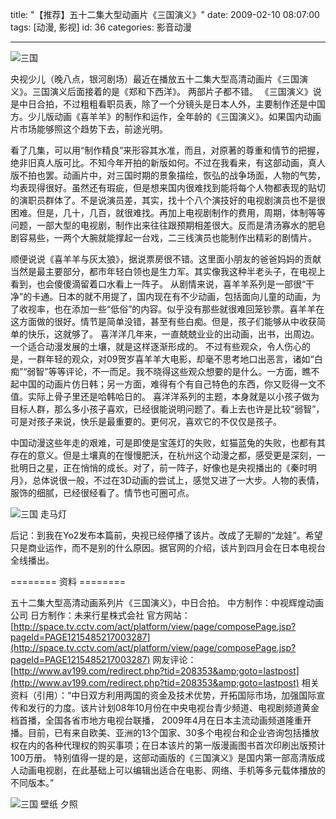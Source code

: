 title: "【推荐】五十二集大型动画片《三国演义》"
date: 2009-02-10 08:07:00
tags: [动漫, 影视]
id: 36
categories: 影音动漫

---

![三国](http://static.catxn.zongbutech.com/images/sanguo_01.jpg-o)

央视少儿（晚八点，银河剧场）最近在播放五十二集大型高清动画片《三国演义》。三国演义后面接着的是《郑和下西洋》。
两部片子都不错。
《三国演义》说是中日合拍，不过粗粗看职员表，除了一个分镜头是日本人外，主要制作还是中国方。少儿版动画《喜羊羊》的制作和运作，全年龄的《三国演义》。如果国内动画片市场能够照这个趋势下去，前途光明。

看了几集，可以用“制作精良”来形容其水准，而且，对原著的尊重和情节的把握，绝非旧真人版可比。不知今年开拍的新版如何。不过在我看来，有这部动画，真人版不拍也罢。动画片中，对三国时期的景象描绘，恢弘的战争场面，人物的气势，均表现得很好。虽然还有瑕疵，但是想来国内很难找到能将每个人物都表现的贴切的演职员群体了。不是说演员差，其实，找十个八个演技好的电视剧演员也不是很困难。但是，几十，几百，就很难找。再加上电视剧制作的费用，周期，体制等等问题，一部大型的电视剧，制作出来往往跟预期相差很大。反而是清汤寡水的肥皂剧容易些，一两个大腕就能撑起一台戏，二三线演员也能制作出精彩的剧情片。

<!--more-->

顺便说说《喜羊羊与灰太狼》，据说票房很不错。这里面小朋友的爸爸妈妈的贡献当然是最主要部分，都市年轻白领也是生力军。其实像我这种半老头子，在电视上看到，也会傻傻滴留着口水看上一阵子。
从剧情来说，喜羊羊系列是一部很“干净”的卡通。日本的就不用提了，国内现在有不少动画，包括面向儿童的动画，为了收视率，也在添加一些“低俗”的内容。似乎没有那些就很难回笼钞票。喜羊羊在这方面做的很好。情节是简单没错，甚至有些白痴。但是，孩子们能够从中收获简单的快乐，这就够了。
喜洋洋几年来，一直兢兢业业的出动画，出书，出周边。一个适合动漫发展的土壤，就是这样逐渐形成的。
不过有些观众，令人伤心的是，一群年轻的观众，对09贺岁喜羊羊大电影，却毫不思考地口出恶言，诸如“白痴”“弱智”等等评论，不一而足。我不晓得这些观众想要的是什么。一方面，瞧不起中国的动画片仿日韩；另一方面，难得有个有自己特色的东西，你又贬得一文不值。实际上骨子里还是哈韩哈日的。
喜洋洋系列的主题，本身就是以小孩子做为目标人群，那么多小孩子喜欢，已经很能说明问题了。看上去也许是比较“弱智”，可是对孩子来说，快乐是最重要的。更何况，喜欢它的不仅仅是孩子。

中国动漫这些年走的艰难，可是即使是宝莲灯的失败，虹猫蓝兔的失败，也都有其存在的意义。但是土壤真的在慢慢肥沃，在杭州这个动漫之都，感受更是深刻，一批明日之星，正在悄悄的成长。对了，前一阵子，好像也是央视播出的《秦时明月》，总体说很一般，不过在3D动画的尝试上，感觉又进了一大步。人物的表情，服饰的细腻，已经很经看了。情节也可圈可点。

![三国 走马灯](http://static.catxn.zongbutech.com/images/sanguo_03.jpg-o)

后记：到我在Yo2发布本篇前，央视已经停播了该片。改成了无聊的“龙娃”。希望只是商业运作，而不是别的什么原因。据官网的介绍，该片到四月会在日本电视台全线播出。

======== 资料 ========

五十二集大型高清动画系列片《三国演义》，中日合拍。
中方制作：中视辉煌动画公司
日方制作：未来行星株式会社
官方网站：[http://space.tv.cctv.com/act/platform/view/page/composePage.jsp?pageId=PAGE1215485217003287](http://space.tv.cctv.com/act/platform/view/page/composePage.jsp?pageId=PAGE1215485217003287)
网友评论：[http://www.av199.com/redirect.php?tid=208353&amp;goto=lastpost](http://www.av199.com/redirect.php?tid=208353&amp;goto=lastpost)
相关资料（引用）：“中日双方利用两国的资金及技术优势，开拓国际市场，加强国际宣传和发行的力度。该片计划08年10月份在中央电视台青少频道、电视剧频道黄金档首播，全国各省市地方电视台联播， 2009年4月在日本主流动画频道隆重开播。目前，已有来自欧美、亚洲的13个国家、30多个电视台和企业咨询包括播放权在内的各种代理权的购买事项；在日本该片的第一版漫画图书首次印刷出版预计100万册。
特别值得一提的是，这部动画版的《三国演义》是国内第一部高清版成人动画电视剧，在此基础上可以编辑出适合在电影、网络、手机等多元载体播放的不同版本。”

![三国 壁纸 夕照](http://static.catxn.zongbutech.com/images/sanguo_02.jpg-o)